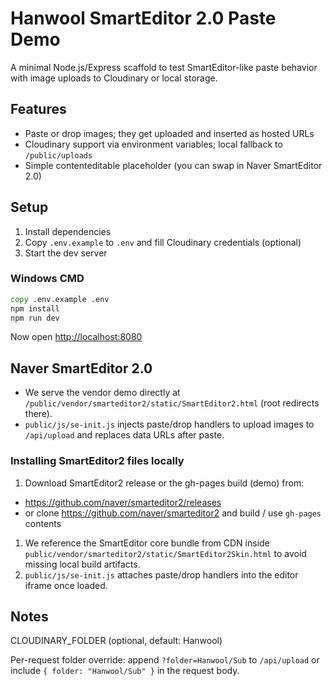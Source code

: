 # Hanwool SmartEditor 2.0 Paste Demo

A minimal Node.js/Express scaffold to test SmartEditor-like paste behavior with image uploads to Cloudinary or local storage.

## Features

- Paste or drop images; they get uploaded and inserted as hosted URLs
- Cloudinary support via environment variables; local fallback to `/public/uploads`
- Simple contenteditable placeholder (you can swap in Naver SmartEditor 2.0)

## Setup

1. Install dependencies
2. Copy `.env.example` to `.env` and fill Cloudinary credentials (optional)
3. Start the dev server

### Windows CMD

```cmd
copy .env.example .env
npm install
npm run dev
```

Now open <http://localhost:8080>

## Naver SmartEditor 2.0

- We serve the vendor demo directly at `/public/vendor/smarteditor2/static/SmartEditor2.html` (root redirects there).
- `public/js/se-init.js` injects paste/drop handlers to upload images to `/api/upload` and replaces data URLs after paste.

### Installing SmartEditor2 files locally

1. Download SmartEditor2 release or the gh-pages build (demo) from:

- https://github.com/naver/smarteditor2/releases
- or clone https://github.com/naver/smarteditor2 and build / use `gh-pages` contents

1. We reference the SmartEditor core bundle from CDN inside `public/vendor/smarteditor2/static/SmartEditor2Skin.html` to avoid missing local build artifacts.
2. `public/js/se-init.js` attaches paste/drop handlers into the editor iframe once loaded.

## Notes

 CLOUDINARY_FOLDER (optional, default: Hanwool)

Per-request folder override: append `?folder=Hanwool/Sub` to `/api/upload` or include `{ folder: "Hanwool/Sub" }` in the request body.
